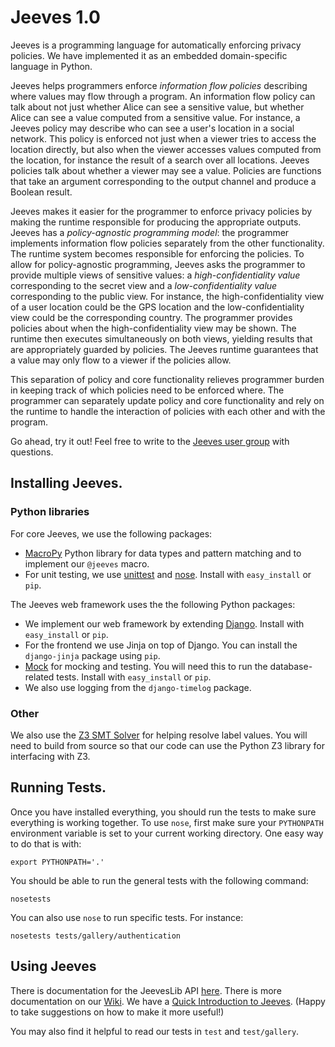 Jeeves 1.0
======
Jeeves is a programming language for automatically enforcing privacy policies. We have implemented it as an embedded domain-specific language in Python.

Jeeves helps programmers enforce _information flow policies_ describing where values may flow through a program.
An information flow policy can talk about not just whether Alice can see a sensitive value, but whether Alice can see a value computed from a sensitive value. For instance, a Jeeves policy may describe who can see a user's location in a social network. This policy is enforced not just when a viewer tries to access the location directly, but also when the viewer accesses values computed from the location, for instance the result of a search over all locations. Jeeves policies talk about whether a viewer may see a value. Policies are functions that take an argument corresponding to the output channel and produce a Boolean result.

Jeeves makes it easier for the programmer to enforce privacy policies by making the runtime responsible for producing the appropriate outputs. Jeeves has a _policy-agnostic programming model_: the programmer implements information flow policies separately from the other functionality. The runtime system becomes responsible for enforcing the policies. To allow for policy-agnostic programming, Jeeves asks the programmer to provide multiple views of sensitive values: a _high-confidentiality value_ corresponding to the secret view and a _low-confidentiality value_ corresponding to the public view. For instance, the high-confidentiality view of a user location could be the GPS location and the low-confidentiality view could be the corresponding country. The programmer provides policies about when the high-confidentiality view may be shown. The runtime then executes simultaneously on both views, yielding results that are appropriately guarded by policies. The Jeeves runtime guarantees that a value may only flow to a viewer if the policies allow.

This separation of policy and core functionality relieves programmer burden in keeping track of which policies need to be enforced where. The programmer can separately update policy and core functionality and rely on the runtime to handle the interaction of policies with each other and with the program.

Go ahead, try it out! Feel free to write to the [Jeeves user group](https://groups.google.com/forum/#!forum/jeeves-programmers) with questions.

## Installing Jeeves.

### Python libraries
For core Jeeves, we use the following packages:
* [MacroPy](https://github.com/lihaoyi/macropy) Python library for data types and pattern matching and to implement our ```@jeeves``` macro.
* For unit testing, we use [unittest](http://docs.python.org/2/library/unittest.html) and [nose](https://nose.readthedocs.org/en/latest/). Install with ```easy_install``` or ```pip```.

The Jeeves web framework uses the the following Python packages:
* We implement our web framework by extending [Django](https://www.djangoproject.com/). Install with ```easy_install``` or ```pip```.
* For the frontend we use Jinja on top of Django. You can install the ```django-jinja``` package using ```pip```.
* [Mock](http://www.voidspace.org.uk/python/mock/) for mocking and testing. You will need this to run the database-related tests. Install with ```easy_install``` or ```pip```.
* We also use logging from the ```django-timelog``` package.

### Other
We also use the [Z3 SMT Solver](http://z3.codeplex.com/releases) for helping resolve label values. You will need to build from source so that our code can use the Python Z3 library for interfacing with Z3.

## Running Tests.
Once you have installed everything, you should run the tests to make sure everything is working together. To use ```nose```, first make sure your ```PYTHONPATH``` environment variable is set to your current working directory. One easy way to do that is with:

    export PYTHONPATH='.'
    
You should be able to run the general tests with the following command:

    nosetests
    
You can also use ```nose``` to run specific tests. For instance:

    nosetests tests/gallery/authentication
    
## Using Jeeves
There is documentation for the JeevesLib API [here](http://projects.csail.mit.edu/jeeves/doc/jeeveslib.html). There is more documentation on our [Wiki](https://github.com/jeanqasaur/jeeves/wiki). We have a [Quick Introduction to Jeeves](https://github.com/jeanqasaur/jeeves/wiki/A-Quick-Introduction-to-Jeeves). (Happy to take suggestions on how to make it more useful!)

You may also find it helpful to read our tests in ```test``` and ```test/gallery```.
